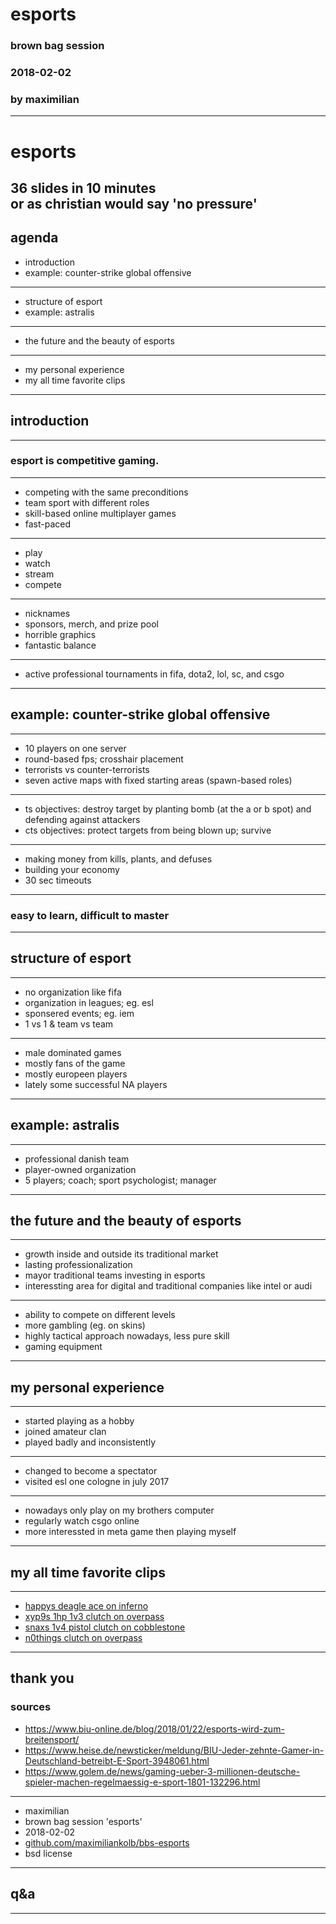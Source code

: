 # esports
###  brown bag session
### 2018-02-02
### by maximilian
---
# esports
36 slides in 10 minutes  
or as christian would say 'no pressure'
---
## agenda
* introduction
* example: counter-strike global offensive
---
* structure of esport
* example: astralis
---
* the future and the beauty of esports
---
* my personal experience
* my all time favorite clips
---
## introduction
---
### esport is competitive gaming.
---
* competing with the same preconditions
* team sport with different roles
* skill-based online multiplayer games
* fast-paced
---
* play
* watch
* stream
* compete
---
* nicknames
* sponsors, merch, and prize pool
* horrible graphics
* fantastic balance
---
* active professional tournaments in fifa, dota2, lol, sc, and csgo
---
## example: counter-strike global offensive
---
* 10 players on one server
* round-based fps; crosshair placement
* terrorists vs counter-terrorists
* seven active maps with fixed starting areas (spawn-based roles)
---
* ts objectives: destroy target by planting bomb (at the a or b spot) and defending against attackers
* cts objectives: protect targets from being blown up; survive
---
* making money from kills, plants, and defuses
* building your economy
* 30 sec timeouts
---
### easy to learn, difficult to master
---
## structure of esport
---
* no organization like fifa
* organization in leagues; eg. esl
* sponsered events; eg. iem
* 1 vs 1 & team vs team
---
* male dominated games
* mostly fans of the game
* mostly europeen players
* lately some successful NA players
---
## example: astralis
---
* professional danish team
* player-owned organization
* 5 players; coach; sport psychologist; manager
---
## the future and the beauty of esports
---
* growth inside and outside its traditional market
* lasting professionalization
* mayor traditional teams investing in esports
* interessting area for digital and traditional companies like intel or audi
---
* ability to compete on different levels
* more gambling (eg. on skins)
* highly tactical approach nowadays, less pure skill
* gaming equipment
---
## my personal experience
---
* started playing as a hobby
* joined amateur clan
* played badly and inconsistently
---
* changed to become a spectator
* visited esl one cologne in july 2017
---
* nowadays only play on my brothers computer
* regularly watch csgo online
* more interessted in meta game then playing myself
---
## my all time favorite clips
---
* [happys deagle ace on inferno](https://www.youtube.com/watch?v=dg6TQy6pGfs)
* [xyp9s 1hp 1v3 clutch on overpass](https://www.youtube.com/watch?v=W3-NDAmryUc)
* [snaxs 1v4 pistol clutch on cobblestone](https://www.youtube.com/watch?v=p90AdQBTub4)
* [n0things clutch on overpass](https://www.youtube.com/watch?v=sm-r2VVVc38)
---
thank you
---
### sources
* https://www.biu-online.de/blog/2018/01/22/esports-wird-zum-breitensport/
* https://www.heise.de/newsticker/meldung/BIU-Jeder-zehnte-Gamer-in-Deutschland-betreibt-E-Sport-3948061.html
* https://www.golem.de/news/gaming-ueber-3-millionen-deutsche-spieler-machen-regelmaessig-e-sport-1801-132296.html 
---
* maximilian
* brown bag session 'esports'
* 2018-02-02
* [github.com/maximiliankolb/bbs-esports](https://github.com/maximiliankolb/bbs-esports)
* bsd license
---
## q&a
---
